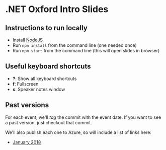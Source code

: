 # .NET Oxford Intro Slides

## Instructions to run locally

* Install [NodeJS](https://nodejs.org/)
* Run `npm install` from the command line (one needed once)
* Run `npm start` from the command line (this will open slides in browser)

## Useful keyboard shortcuts

* **?**: Show all keyboard shortcuts
* **f**: Fullscreen
* **s**: Speaker notes window

## Past versions

For each event, we'll _tag_ the commit with the event date. If you want to see a past version, just checkout that commit.

We'll also publish each one to Azure, so will include a list of links here:

* [January 2018](https://dotnetoxfordslides-2018-01-16.azurewebsites.net)
